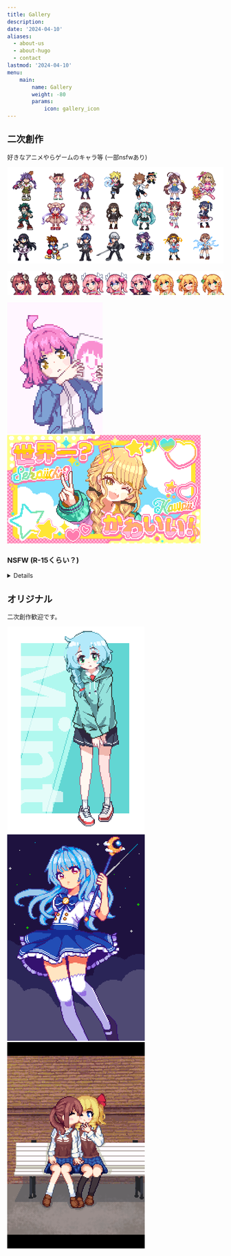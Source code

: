 ```yaml
---
title: Gallery
description: 
date: '2024-04-10'
aliases:
  - about-us
  - about-hugo
  - contact
lastmod: '2024-04-10'
menu:
    main: 
        name: Gallery
        weight: -80
        params:
            icon: gallery_icon
---
```


## 二次創作

好きなアニメやらゲームのキャラ等 (一部nsfwあり)

![](64_1.png)

![](icon.png)

![](tennouji_2.png)![](kotonechang_orig.png)

### NSFW (R-15くらい？)

<details>

![](anzuchang_snip_orig.png)![](shamimomo.png)![](kawaiine_orig.png)

</details>

## オリジナル

二次創作歓迎です。

![](anim_uchinoko_orig.gif)![](mahoushojo.png)![](yuri2.png)